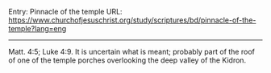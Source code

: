 Entry: Pinnacle of the temple
URL: https://www.churchofjesuschrist.org/study/scriptures/bd/pinnacle-of-the-temple?lang=eng

---

Matt. 4:5; Luke 4:9. It is uncertain what is meant; probably part of the roof of one of the temple porches overlooking the deep valley of the Kidron.
